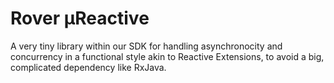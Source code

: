 # Rover μReactive

A very tiny library within our SDK for handling asynchronocity and
concurrency in a functional style akin to Reactive Extensions, to
avoid a big, complicated dependency like RxJava.
